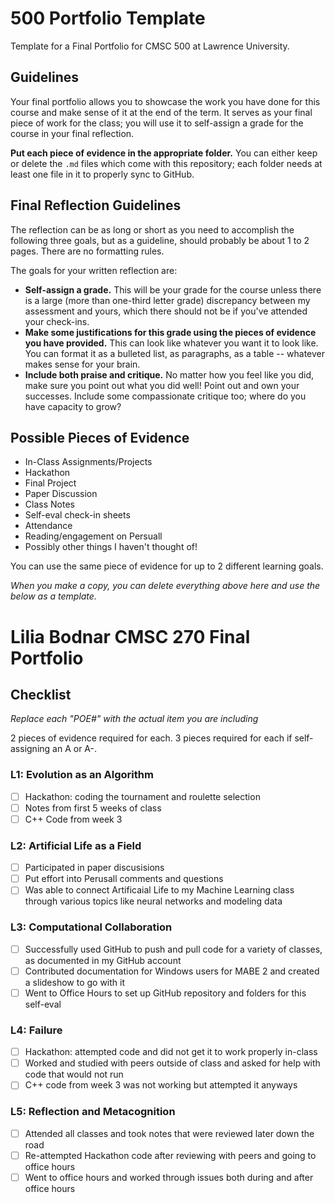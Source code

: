 # 500 Portfolio Template

Template for a Final Portfolio for CMSC 500 at Lawrence University.

## Guidelines

Your final portfolio allows you to showcase the work you have done for this course and make sense of it at the end of the term. It serves as your final piece of work for the class; you will use it to self-assign a grade for the course in your final reflection. 

**Put each piece of evidence in the appropriate folder.** You can either keep or delete the `.md` files which come with this repository; each folder needs at least one file in it to properly sync to GitHub. 

## Final Reflection Guidelines

The reflection can be as long or short as you need to accomplish the following three goals, but as a guideline, should probably be about 1 to 2 pages. There are no formatting rules. 

The goals for your written reflection are:

- **Self-assign a grade.** This will be your grade for the course unless there is a large (more than one-third letter grade) discrepancy between my assessment and yours, which there should not be if you've attended your check-ins.
- **Make some justifications for this grade using the pieces of evidence you have provided.** This can look like whatever you want it to look like. You can format it as a bulleted list, as paragraphs, as a table -- whatever makes sense for your brain.
- **Include both praise and critique.** No matter how you feel like you did, make sure you point out what you did well! Point out and own your successes. Include some compassionate critique too; where do you have capacity to grow? 


## Possible Pieces of Evidence

- In-Class Assignments/Projects 
- Hackathon 
- Final Project
- Paper Discussion 
- Class Notes
- Self-eval check-in sheets 
- Attendance
- Reading/engagement on Persuall 
- Possibly other things I haven't thought of!

You can use the same piece of evidence for up to 2 different learning goals. 

_When you make a copy, you can delete everything above here and use the below as a template._

# Lilia Bodnar CMSC 270 Final Portfolio

## Checklist

_Replace each "POE#" with the actual item you are including_

2 pieces of evidence required for each. 3 pieces required for each if self-assigning an A or A-. 

### L1: Evolution as an Algorithm
- [ ] Hackathon: coding the tournament and roulette selection
- [ ] Notes from first 5 weeks of class
- [ ] C++ Code from week 3

### L2: Artificial Life as a Field

- [ ] Participated in paper discusisions
- [ ] Put effort into Perusall comments and questions
- [ ] Was able to connect Artificaial Life to my Machine Learning class through various topics like neural networks and modeling data

### L3: Computational Collaboration

- [ ] Successfully used GitHub to push and pull code for a variety of classes, as documented in my GitHub account
- [ ] Contributed documentation for Windows users for MABE 2 and created a slideshow to go with it
- [ ] Went to Office Hours to set up GitHub repository and folders for this self-eval

### L4: Failure

- [ ] Hackathon: attempted code and did not get it to work properly in-class
- [ ] Worked and studied with peers outside of class and asked for help with code that would not run
- [ ] C++ code from week 3 was not working but attempted it anyways

### L5: Reflection and Metacognition

- [ ] Attended all classes and took notes that were reviewed later down the road
- [ ] Re-attempted Hackathon code after reviewing with peers and going to office hours
- [ ] Went to office hours and worked through issues both during and after office hours
